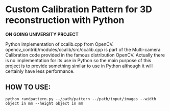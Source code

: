 # Custom Calibration Pattern for 3D reconstruction with Python
**ON GOING UNIVERSITY PROJECT**


Python implementation of ccalib.cpp from OpenCV.
opencv_contrib/modules/ccalib/src/ccalib.cpp is part of the Multi-camera Calibration code provided in the famous distribution OpenCV. 
Actually there is no implementation for its use in Python so the main purpose of this project is to provide something similar to use in Python
although it will certainly have less performance.

## HOW TO USE:
```
python randpattern.py --/path/pattern --/path/input/images --width object in mm --height object in mm
```
